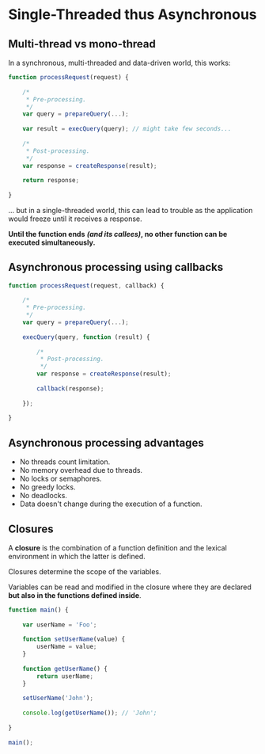 # Single-Threaded thus Asynchronous

## Multi-thread vs mono-thread

In a synchronous, multi-threaded and data-driven world, this works:

```javascript
function processRequest(request) {
​
    /*
     * Pre-processing.
     */
    var query = prepareQuery(...);
​
    var result = execQuery(query); // might take few seconds...
​
    /*
     * Post-processing.
     */
    var response = createResponse(result);
​
    return response;
​
}
```

... but in a single-threaded world, this can lead to trouble as the application would freeze until it receives a response.

**Until the function ends** _**\(and its callees\)**_**, no other function can be executed simultaneously.**

## Asynchronous processing using callbacks

```typescript
function processRequest(request, callback) {
​
    /*
     * Pre-processing.
     */
    var query = prepareQuery(...);
​
    execQuery(query, function (result) {
​
        /*
         * Post-processing.
         */
        var response = createResponse(result);
​
        callback(response);
​
    });
​
}
```

## Asynchronous processing advantages

* No threads count limitation.
* No memory overhead due to threads.
* No locks or semaphores.
* No greedy locks.
* No deadlocks.
* Data doesn't change during the execution of a function.

## Closures

A **closure** is the combination of a function definition and the lexical environment in which the latter is defined.

Closures determine the scope of the variables.

Variables can be read and modified in the closure where they are declared **but also in the functions defined inside**.

```javascript
function main() {
​
    var userName = 'Foo';
​
    function setUserName(value) {
        userName = value;
    }
​
    function getUserName() {
        return userName;
    }
​
    setUserName('John');
​
    console.log(getUserName()); // 'John';
​
}
​
main();
```




